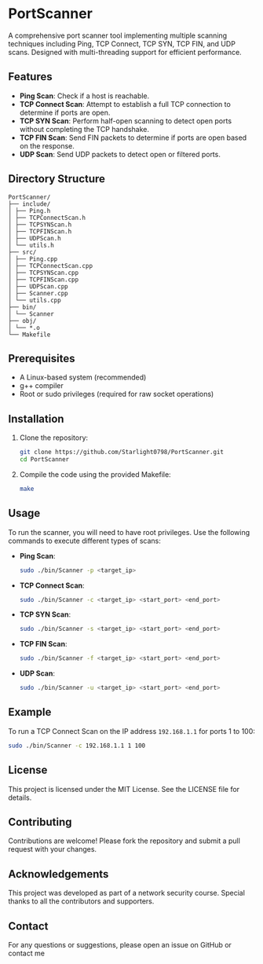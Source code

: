 # PortScanner

A comprehensive port scanner tool implementing multiple scanning techniques including Ping, TCP Connect, TCP SYN, TCP FIN, and UDP scans. Designed with multi-threading support for efficient performance.

## Features

- **Ping Scan**: Check if a host is reachable.
- **TCP Connect Scan**: Attempt to establish a full TCP connection to determine if ports are open.
- **TCP SYN Scan**: Perform half-open scanning to detect open ports without completing the TCP handshake.
- **TCP FIN Scan**: Send FIN packets to determine if ports are open based on the response.
- **UDP Scan**: Send UDP packets to detect open or filtered ports.

## Directory Structure

```
PortScanner/
├── include/
│ ├── Ping.h
│ ├── TCPConnectScan.h
│ ├── TCPSYNScan.h
│ ├── TCPFINScan.h
│ ├── UDPScan.h
│ └── utils.h
├── src/
│ ├── Ping.cpp
│ ├── TCPConnectScan.cpp
│ ├── TCPSYNScan.cpp
│ ├── TCPFINScan.cpp
│ ├── UDPScan.cpp
│ ├── Scanner.cpp
│ └── utils.cpp
├── bin/
│ └── Scanner
├── obj/
│ └── *.o
└── Makefile
```

## Prerequisites

- A Linux-based system (recommended)
- g++ compiler
- Root or sudo privileges (required for raw socket operations)

## Installation

1. Clone the repository:
    ```bash
    git clone https://github.com/Starlight0798/PortScanner.git
    cd PortScanner
    ```

2. Compile the code using the provided Makefile:
    ```bash
    make
    ```

## Usage

To run the scanner, you will need to have root privileges. Use the following commands to execute different types of scans:

- **Ping Scan**:
    ```bash
    sudo ./bin/Scanner -p <target_ip>
    ```

- **TCP Connect Scan**:
    ```bash
    sudo ./bin/Scanner -c <target_ip> <start_port> <end_port>
    ```

- **TCP SYN Scan**:
    ```bash
    sudo ./bin/Scanner -s <target_ip> <start_port> <end_port>
    ```

- **TCP FIN Scan**:
    ```bash
    sudo ./bin/Scanner -f <target_ip> <start_port> <end_port>
    ```

- **UDP Scan**:
    ```bash
    sudo ./bin/Scanner -u <target_ip> <start_port> <end_port>
    ```

## Example

To run a TCP Connect Scan on the IP address `192.168.1.1` for ports 1 to 100:
```bash
sudo ./bin/Scanner -c 192.168.1.1 1 100
```

## License

This project is licensed under the MIT License. See the LICENSE file for details.

## Contributing

Contributions are welcome! Please fork the repository and submit a pull request with your changes.

## Acknowledgements

This project was developed as part of a network security course. Special thanks to all the contributors and supporters.

## Contact

For any questions or suggestions, please open an issue on GitHub or contact me
